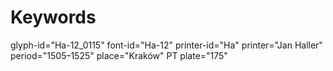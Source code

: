 # Keywords
glyph-id="Ha-12_0115"
font-id="Ha-12"
printer-id="Ha"
printer="Jan Haller"
period="1505–1525"
place="Kraków"
PT plate="175"
